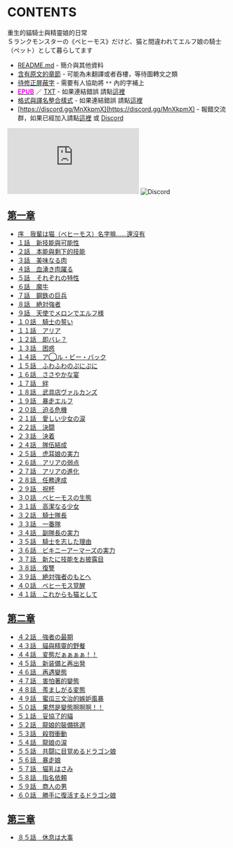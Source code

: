 # CONTENTS

重生的貓騎士與精靈娘的日常  
Ｓランクモンスターの《ベヒーモス》だけど、猫と間違われてエルフ娘の騎士（ペット）として暮らしてます


- [README.md](README.md) - 簡介與其他資料
- [含有原文的章節](ja.md) - 可能為未翻譯或者吞樓，等待圖轉文之類
- [待修正屏蔽字](%E5%BE%85%E4%BF%AE%E6%AD%A3%E5%B1%8F%E8%94%BD%E5%AD%97.md) - 需要有人協助將 `**` 內的字補上
- [<span style="color:fuchsia;font-weight:bold;">EPUB</span>](https://gitlab.com/demonovel/epub-txt/blob/master/syosetu_out/%E9%87%8D%E7%94%9F%E7%9A%84%E8%B2%93%E9%A8%8E%E5%A3%AB%E8%88%87%E7%B2%BE%E9%9D%88%E5%A8%98%E7%9A%84%E6%97%A5%E5%B8%B8.epub) ／ [TXT](https://gitlab.com/demonovel/epub-txt/blob/master/syosetu_out/out/%E9%87%8D%E7%94%9F%E7%9A%84%E8%B2%93%E9%A8%8E%E5%A3%AB%E8%88%87%E7%B2%BE%E9%9D%88%E5%A8%98%E7%9A%84%E6%97%A5%E5%B8%B8.out.txt) - 如果連結錯誤 請點[這裡](https://gitlab.com/demonovel/epub-txt/blob/master/syosetu_out/)
- [格式與譯名整合樣式](https://github.com/bluelovers/node-novel/blob/master/lib/locales/%E9%87%8D%E7%94%9F%E7%9A%84%E8%B2%93%E9%A8%8E%E5%A3%AB%E8%88%87%E7%B2%BE%E9%9D%88%E5%A8%98%E7%9A%84%E6%97%A5%E5%B8%B8.ts) - 如果連結錯誤 請點[這裡](https://github.com/bluelovers/node-novel/blob/master/lib/locales/)
- [https://discord.gg/MnXkpmX](https://discord.gg/MnXkpmX) - 報錯交流群，如果已經加入請點[這裡](https://discordapp.com/channels/467794087769014273/467794088285175809) 或 [Discord](https://discordapp.com/channels/@me)


![導航目錄](https://chart.apis.google.com/chart?cht=qr&chs=150x150&chl=https://gitee.com/bluelovers/novel/tree/master/syosetu_out/重生的貓騎士與精靈娘的日常/導航目錄.md)  ![Discord](https://chart.apis.google.com/chart?cht=qr&chs=150x150&chl=https://discord.gg/MnXkpmX)




## [第一章](00000_%E7%AC%AC%E4%B8%80%E7%AB%A0)

- [序　我輩は猫（ベヒーモス）名字嘛……還沒有](00000_%E7%AC%AC%E4%B8%80%E7%AB%A0/00000_%E5%BA%8F%E3%80%80%E6%88%91%E8%BC%A9%E3%81%AF%E7%8C%AB%EF%BC%88%E3%83%99%E3%83%92%E3%83%BC%E3%83%A2%E3%82%B9%EF%BC%89%E5%90%8D%E5%AD%97%E5%98%9B%E2%80%A6%E2%80%A6%E9%82%84%E6%B2%92%E6%9C%89.txt)
- [１話　新技能與可能性](00000_%E7%AC%AC%E4%B8%80%E7%AB%A0/00010_%EF%BC%91%E8%A9%B1%E3%80%80%E6%96%B0%E6%8A%80%E8%83%BD%E8%88%87%E5%8F%AF%E8%83%BD%E6%80%A7.txt)
- [２話　本能與剩下的技能](00000_%E7%AC%AC%E4%B8%80%E7%AB%A0/00020_%EF%BC%92%E8%A9%B1%E3%80%80%E6%9C%AC%E8%83%BD%E8%88%87%E5%89%A9%E4%B8%8B%E7%9A%84%E6%8A%80%E8%83%BD.txt)
- [３話　美味なる肉](00000_%E7%AC%AC%E4%B8%80%E7%AB%A0/00030_%EF%BC%93%E8%A9%B1%E3%80%80%E7%BE%8E%E5%91%B3%E3%81%AA%E3%82%8B%E8%82%89.txt)
- [４話　血湧き肉躍る](00000_%E7%AC%AC%E4%B8%80%E7%AB%A0/00040_%EF%BC%94%E8%A9%B1%E3%80%80%E8%A1%80%E6%B9%A7%E3%81%8D%E8%82%89%E8%BA%8D%E3%82%8B.txt)
- [５話　それぞれの特性](00000_%E7%AC%AC%E4%B8%80%E7%AB%A0/00050_%EF%BC%95%E8%A9%B1%E3%80%80%E3%81%9D%E3%82%8C%E3%81%9E%E3%82%8C%E3%81%AE%E7%89%B9%E6%80%A7.txt)
- [６話　魔牛](00000_%E7%AC%AC%E4%B8%80%E7%AB%A0/00060_%EF%BC%96%E8%A9%B1%E3%80%80%E9%AD%94%E7%89%9B.txt)
- [７話　鋼鉄の巨兵](00000_%E7%AC%AC%E4%B8%80%E7%AB%A0/00070_%EF%BC%97%E8%A9%B1%E3%80%80%E9%8B%BC%E9%89%84%E3%81%AE%E5%B7%A8%E5%85%B5.txt)
- [８話　絶対強者](00000_%E7%AC%AC%E4%B8%80%E7%AB%A0/00080_%EF%BC%98%E8%A9%B1%E3%80%80%E7%B5%B6%E5%AF%BE%E5%BC%B7%E8%80%85.txt)
- [９話　天使でメロンでエルフ様](00000_%E7%AC%AC%E4%B8%80%E7%AB%A0/00090_%EF%BC%99%E8%A9%B1%E3%80%80%E5%A4%A9%E4%BD%BF%E3%81%A7%E3%83%A1%E3%83%AD%E3%83%B3%E3%81%A7%E3%82%A8%E3%83%AB%E3%83%95%E6%A7%98.txt)
- [１０話　騎士の誓い](00000_%E7%AC%AC%E4%B8%80%E7%AB%A0/00100_%EF%BC%91%EF%BC%90%E8%A9%B1%E3%80%80%E9%A8%8E%E5%A3%AB%E3%81%AE%E8%AA%93%E3%81%84.txt)
- [１１話　アリア](00000_%E7%AC%AC%E4%B8%80%E7%AB%A0/00110_%EF%BC%91%EF%BC%91%E8%A9%B1%E3%80%80%E3%82%A2%E3%83%AA%E3%82%A2.txt)
- [１２話　即バレ？](00000_%E7%AC%AC%E4%B8%80%E7%AB%A0/00120_%EF%BC%91%EF%BC%92%E8%A9%B1%E3%80%80%E5%8D%B3%E3%83%90%E3%83%AC%EF%BC%9F.txt)
- [１３話　困惑](00000_%E7%AC%AC%E4%B8%80%E7%AB%A0/00130_%EF%BC%91%EF%BC%93%E8%A9%B1%E3%80%80%E5%9B%B0%E6%83%91.txt)
- [１４話　ア◯ル・ビー・バック](00000_%E7%AC%AC%E4%B8%80%E7%AB%A0/00140_%EF%BC%91%EF%BC%94%E8%A9%B1%E3%80%80%E3%82%A2%E2%97%AF%E3%83%AB%E3%83%BB%E3%83%93%E3%83%BC%E3%83%BB%E3%83%90%E3%83%83%E3%82%AF.txt)
- [１５話　ふわふわのぷにぷに](00000_%E7%AC%AC%E4%B8%80%E7%AB%A0/00150_%EF%BC%91%EF%BC%95%E8%A9%B1%E3%80%80%E3%81%B5%E3%82%8F%E3%81%B5%E3%82%8F%E3%81%AE%E3%81%B7%E3%81%AB%E3%81%B7%E3%81%AB.txt)
- [１６話　ささやかな宴](00000_%E7%AC%AC%E4%B8%80%E7%AB%A0/00160_%EF%BC%91%EF%BC%96%E8%A9%B1%E3%80%80%E3%81%95%E3%81%95%E3%82%84%E3%81%8B%E3%81%AA%E5%AE%B4.txt)
- [１７話　絆](00000_%E7%AC%AC%E4%B8%80%E7%AB%A0/00170_%EF%BC%91%EF%BC%97%E8%A9%B1%E3%80%80%E7%B5%86.txt)
- [１８話　武具店ヴァルカンズ](00000_%E7%AC%AC%E4%B8%80%E7%AB%A0/00180_%EF%BC%91%EF%BC%98%E8%A9%B1%E3%80%80%E6%AD%A6%E5%85%B7%E5%BA%97%E3%83%B4%E3%82%A1%E3%83%AB%E3%82%AB%E3%83%B3%E3%82%BA.txt)
- [１９話　暴走エルフ](00000_%E7%AC%AC%E4%B8%80%E7%AB%A0/00190_%EF%BC%91%EF%BC%99%E8%A9%B1%E3%80%80%E6%9A%B4%E8%B5%B0%E3%82%A8%E3%83%AB%E3%83%95.txt)
- [２０話　迫る危機](00000_%E7%AC%AC%E4%B8%80%E7%AB%A0/00200_%EF%BC%92%EF%BC%90%E8%A9%B1%E3%80%80%E8%BF%AB%E3%82%8B%E5%8D%B1%E6%A9%9F.txt)
- [２１話　愛しい少女の涙](00000_%E7%AC%AC%E4%B8%80%E7%AB%A0/00210_%EF%BC%92%EF%BC%91%E8%A9%B1%E3%80%80%E6%84%9B%E3%81%97%E3%81%84%E5%B0%91%E5%A5%B3%E3%81%AE%E6%B6%99.txt)
- [２２話　決闘](00000_%E7%AC%AC%E4%B8%80%E7%AB%A0/00220_%EF%BC%92%EF%BC%92%E8%A9%B1%E3%80%80%E6%B1%BA%E9%97%98.txt)
- [２３話　決着](00000_%E7%AC%AC%E4%B8%80%E7%AB%A0/00230_%EF%BC%92%EF%BC%93%E8%A9%B1%E3%80%80%E6%B1%BA%E7%9D%80.txt)
- [２４話　隊伍結成](00000_%E7%AC%AC%E4%B8%80%E7%AB%A0/00240_%EF%BC%92%EF%BC%94%E8%A9%B1%E3%80%80%E9%9A%8A%E4%BC%8D%E7%B5%90%E6%88%90.txt)
- [２５話　虎耳娘の実力](00000_%E7%AC%AC%E4%B8%80%E7%AB%A0/00250_%EF%BC%92%EF%BC%95%E8%A9%B1%E3%80%80%E8%99%8E%E8%80%B3%E5%A8%98%E3%81%AE%E5%AE%9F%E5%8A%9B.txt)
- [２６話　アリアの弱点](00000_%E7%AC%AC%E4%B8%80%E7%AB%A0/00260_%EF%BC%92%EF%BC%96%E8%A9%B1%E3%80%80%E3%82%A2%E3%83%AA%E3%82%A2%E3%81%AE%E5%BC%B1%E7%82%B9.txt)
- [２７話　アリアの進化](00000_%E7%AC%AC%E4%B8%80%E7%AB%A0/00270_%EF%BC%92%EF%BC%97%E8%A9%B1%E3%80%80%E3%82%A2%E3%83%AA%E3%82%A2%E3%81%AE%E9%80%B2%E5%8C%96.txt)
- [２８話　任務達成](00000_%E7%AC%AC%E4%B8%80%E7%AB%A0/00280_%EF%BC%92%EF%BC%98%E8%A9%B1%E3%80%80%E4%BB%BB%E5%8B%99%E9%81%94%E6%88%90.txt)
- [２９話　祝杯](00000_%E7%AC%AC%E4%B8%80%E7%AB%A0/00290_%EF%BC%92%EF%BC%99%E8%A9%B1%E3%80%80%E7%A5%9D%E6%9D%AF.txt)
- [３０話　ベヒーモスの生態](00000_%E7%AC%AC%E4%B8%80%E7%AB%A0/00300_%EF%BC%93%EF%BC%90%E8%A9%B1%E3%80%80%E3%83%99%E3%83%92%E3%83%BC%E3%83%A2%E3%82%B9%E3%81%AE%E7%94%9F%E6%85%8B.txt)
- [３１話　高潔なる少女](00000_%E7%AC%AC%E4%B8%80%E7%AB%A0/00310_%EF%BC%93%EF%BC%91%E8%A9%B1%E3%80%80%E9%AB%98%E6%BD%94%E3%81%AA%E3%82%8B%E5%B0%91%E5%A5%B3.txt)
- [３２話　騎士隊長](00000_%E7%AC%AC%E4%B8%80%E7%AB%A0/00320_%EF%BC%93%EF%BC%92%E8%A9%B1%E3%80%80%E9%A8%8E%E5%A3%AB%E9%9A%8A%E9%95%B7.txt)
- [３３話　一番隊](00000_%E7%AC%AC%E4%B8%80%E7%AB%A0/00330_%EF%BC%93%EF%BC%93%E8%A9%B1%E3%80%80%E4%B8%80%E7%95%AA%E9%9A%8A.txt)
- [３４話　副隊長の実力](00000_%E7%AC%AC%E4%B8%80%E7%AB%A0/00340_%EF%BC%93%EF%BC%94%E8%A9%B1%E3%80%80%E5%89%AF%E9%9A%8A%E9%95%B7%E3%81%AE%E5%AE%9F%E5%8A%9B.txt)
- [３５話　騎士を志した理由](00000_%E7%AC%AC%E4%B8%80%E7%AB%A0/00350_%EF%BC%93%EF%BC%95%E8%A9%B1%E3%80%80%E9%A8%8E%E5%A3%AB%E3%82%92%E5%BF%97%E3%81%97%E3%81%9F%E7%90%86%E7%94%B1.txt)
- [３６話　ビキニーアーマーズの実力](00000_%E7%AC%AC%E4%B8%80%E7%AB%A0/00360_%EF%BC%93%EF%BC%96%E8%A9%B1%E3%80%80%E3%83%93%E3%82%AD%E3%83%8B%E3%83%BC%E3%82%A2%E3%83%BC%E3%83%9E%E3%83%BC%E3%82%BA%E3%81%AE%E5%AE%9F%E5%8A%9B.txt)
- [３７話　新たに技能をお披露目](00000_%E7%AC%AC%E4%B8%80%E7%AB%A0/00370_%EF%BC%93%EF%BC%97%E8%A9%B1%E3%80%80%E6%96%B0%E3%81%9F%E3%81%AB%E6%8A%80%E8%83%BD%E3%82%92%E3%81%8A%E6%8A%AB%E9%9C%B2%E7%9B%AE.txt)
- [３８話　復讐](00000_%E7%AC%AC%E4%B8%80%E7%AB%A0/00380_%EF%BC%93%EF%BC%98%E8%A9%B1%E3%80%80%E5%BE%A9%E8%AE%90.txt)
- [３９話　絶対強者のもとへ](00000_%E7%AC%AC%E4%B8%80%E7%AB%A0/00390_%EF%BC%93%EF%BC%99%E8%A9%B1%E3%80%80%E7%B5%B6%E5%AF%BE%E5%BC%B7%E8%80%85%E3%81%AE%E3%82%82%E3%81%A8%E3%81%B8.txt)
- [４０話　ベヒーモス覚醒](00000_%E7%AC%AC%E4%B8%80%E7%AB%A0/00400_%EF%BC%94%EF%BC%90%E8%A9%B1%E3%80%80%E3%83%99%E3%83%92%E3%83%BC%E3%83%A2%E3%82%B9%E8%A6%9A%E9%86%92.txt)
- [４１話　これからも猫として](00000_%E7%AC%AC%E4%B8%80%E7%AB%A0/00410_%EF%BC%94%EF%BC%91%E8%A9%B1%E3%80%80%E3%81%93%E3%82%8C%E3%81%8B%E3%82%89%E3%82%82%E7%8C%AB%E3%81%A8%E3%81%97%E3%81%A6.txt)


## [第二章](00010_%E7%AC%AC%E4%BA%8C%E7%AB%A0)

- [４２話　強者の最期](00010_%E7%AC%AC%E4%BA%8C%E7%AB%A0/00000_%EF%BC%94%EF%BC%92%E8%A9%B1%E3%80%80%E5%BC%B7%E8%80%85%E3%81%AE%E6%9C%80%E6%9C%9F.txt)
- [４３話　貓與精靈的野餐](00010_%E7%AC%AC%E4%BA%8C%E7%AB%A0/00010_%EF%BC%94%EF%BC%93%E8%A9%B1%E3%80%80%E8%B2%93%E8%88%87%E7%B2%BE%E9%9D%88%E7%9A%84%E9%87%8E%E9%A4%90.txt)
- [４４話　変態だぁぁぁぁ！！](00010_%E7%AC%AC%E4%BA%8C%E7%AB%A0/00020_%EF%BC%94%EF%BC%94%E8%A9%B1%E3%80%80%E5%A4%89%E6%85%8B%E3%81%A0%E3%81%81%E3%81%81%E3%81%81%E3%81%81%EF%BC%81%EF%BC%81.txt)
- [４５話　新装備と再出発](00010_%E7%AC%AC%E4%BA%8C%E7%AB%A0/00030_%EF%BC%94%EF%BC%95%E8%A9%B1%E3%80%80%E6%96%B0%E8%A3%85%E5%82%99%E3%81%A8%E5%86%8D%E5%87%BA%E7%99%BA.txt)
- [４６話　再遇變態](00010_%E7%AC%AC%E4%BA%8C%E7%AB%A0/00040_%EF%BC%94%EF%BC%96%E8%A9%B1%E3%80%80%E5%86%8D%E9%81%87%E8%AE%8A%E6%85%8B.txt)
- [４７話　害怕著的變態](00010_%E7%AC%AC%E4%BA%8C%E7%AB%A0/00050_%EF%BC%94%EF%BC%97%E8%A9%B1%E3%80%80%E5%AE%B3%E6%80%95%E8%91%97%E7%9A%84%E8%AE%8A%E6%85%8B.txt)
- [４８話　羨ましがる変態](00010_%E7%AC%AC%E4%BA%8C%E7%AB%A0/00060_%EF%BC%94%EF%BC%98%E8%A9%B1%E3%80%80%E7%BE%A8%E3%81%BE%E3%81%97%E3%81%8C%E3%82%8B%E5%A4%89%E6%85%8B.txt)
- [４９話　蜜瓜三文治的嫉妒風暴](00010_%E7%AC%AC%E4%BA%8C%E7%AB%A0/00070_%EF%BC%94%EF%BC%99%E8%A9%B1%E3%80%80%E8%9C%9C%E7%93%9C%E4%B8%89%E6%96%87%E6%B2%BB%E7%9A%84%E5%AB%89%E5%A6%92%E9%A2%A8%E6%9A%B4.txt)
- [５０話　果然是變態啊啊啊！！](00010_%E7%AC%AC%E4%BA%8C%E7%AB%A0/00080_%EF%BC%95%EF%BC%90%E8%A9%B1%E3%80%80%E6%9E%9C%E7%84%B6%E6%98%AF%E8%AE%8A%E6%85%8B%E5%95%8A%E5%95%8A%E5%95%8A%EF%BC%81%EF%BC%81.txt)
- [５１話　妥協了的貓](00010_%E7%AC%AC%E4%BA%8C%E7%AB%A0/00090_%EF%BC%95%EF%BC%91%E8%A9%B1%E3%80%80%E5%A6%A5%E5%8D%94%E4%BA%86%E7%9A%84%E8%B2%93.txt)
- [５２話　龍娘的裝備挑選](00010_%E7%AC%AC%E4%BA%8C%E7%AB%A0/00100_%EF%BC%95%EF%BC%92%E8%A9%B1%E3%80%80%E9%BE%8D%E5%A8%98%E7%9A%84%E8%A3%9D%E5%82%99%E6%8C%91%E9%81%B8.txt)
- [５３話　殺戮衝動](00010_%E7%AC%AC%E4%BA%8C%E7%AB%A0/00110_%EF%BC%95%EF%BC%93%E8%A9%B1%E3%80%80%E6%AE%BA%E6%88%AE%E8%A1%9D%E5%8B%95.txt)
- [５４話　龍娘の涙](00010_%E7%AC%AC%E4%BA%8C%E7%AB%A0/00120_%EF%BC%95%EF%BC%94%E8%A9%B1%E3%80%80%E9%BE%8D%E5%A8%98%E3%81%AE%E6%B6%99.txt)
- [５５話　共闘に目覚めるドラゴン娘](00010_%E7%AC%AC%E4%BA%8C%E7%AB%A0/00130_%EF%BC%95%EF%BC%95%E8%A9%B1%E3%80%80%E5%85%B1%E9%97%98%E3%81%AB%E7%9B%AE%E8%A6%9A%E3%82%81%E3%82%8B%E3%83%89%E3%83%A9%E3%82%B4%E3%83%B3%E5%A8%98.txt)
- [５６話　暴走娘](00010_%E7%AC%AC%E4%BA%8C%E7%AB%A0/00140_%EF%BC%95%EF%BC%96%E8%A9%B1%E3%80%80%E6%9A%B4%E8%B5%B0%E5%A8%98.txt)
- [５７話　猫乳はさみ](00010_%E7%AC%AC%E4%BA%8C%E7%AB%A0/00150_%EF%BC%95%EF%BC%97%E8%A9%B1%E3%80%80%E7%8C%AB%E4%B9%B3%E3%81%AF%E3%81%95%E3%81%BF.txt)
- [５８話　指名依頼](00010_%E7%AC%AC%E4%BA%8C%E7%AB%A0/00160_%EF%BC%95%EF%BC%98%E8%A9%B1%E3%80%80%E6%8C%87%E5%90%8D%E4%BE%9D%E9%A0%BC.txt)
- [５９話　商人の男](00010_%E7%AC%AC%E4%BA%8C%E7%AB%A0/00170_%EF%BC%95%EF%BC%99%E8%A9%B1%E3%80%80%E5%95%86%E4%BA%BA%E3%81%AE%E7%94%B7.txt)
- [６０話　勝手に復活するドラゴン娘](00010_%E7%AC%AC%E4%BA%8C%E7%AB%A0/00180_%EF%BC%96%EF%BC%90%E8%A9%B1%E3%80%80%E5%8B%9D%E6%89%8B%E3%81%AB%E5%BE%A9%E6%B4%BB%E3%81%99%E3%82%8B%E3%83%89%E3%83%A9%E3%82%B4%E3%83%B3%E5%A8%98.txt)


## [第三章](00020_%E7%AC%AC%E4%B8%89%E7%AB%A0)

- [８５話　休息は大事](00020_%E7%AC%AC%E4%B8%89%E7%AB%A0/00120_%EF%BC%98%EF%BC%95%E8%A9%B1%E3%80%80%E4%BC%91%E6%81%AF%E3%81%AF%E5%A4%A7%E4%BA%8B.txt)

